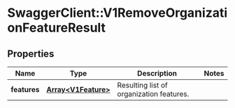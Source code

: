 # SwaggerClient::V1RemoveOrganizationFeatureResult

## Properties
Name | Type | Description | Notes
------------ | ------------- | ------------- | -------------
**features** | [**Array&lt;V1Feature&gt;**](V1Feature.md) | Resulting list of organization features. | 


